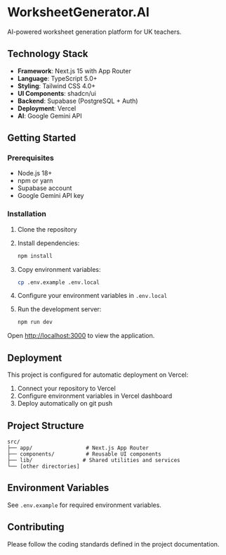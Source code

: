 # WorksheetGenerator.AI

AI-powered worksheet generation platform for UK teachers.

## Technology Stack

- **Framework**: Next.js 15 with App Router
- **Language**: TypeScript 5.0+
- **Styling**: Tailwind CSS 4.0+
- **UI Components**: shadcn/ui
- **Backend**: Supabase (PostgreSQL + Auth)
- **Deployment**: Vercel
- **AI**: Google Gemini API

## Getting Started

### Prerequisites

- Node.js 18+ 
- npm or yarn
- Supabase account
- Google Gemini API key

### Installation

1. Clone the repository
2. Install dependencies:
   ```bash
   npm install
   ```

3. Copy environment variables:
   ```bash
   cp .env.example .env.local
   ```

4. Configure your environment variables in `.env.local`

5. Run the development server:
   ```bash
   npm run dev
   ```

Open [http://localhost:3000](http://localhost:3000) to view the application.

## Deployment

This project is configured for automatic deployment on Vercel:

1. Connect your repository to Vercel
2. Configure environment variables in Vercel dashboard
3. Deploy automatically on git push

## Project Structure

```
src/
├── app/                 # Next.js App Router
├── components/          # Reusable UI components
├── lib/                # Shared utilities and services
└── [other directories]
```

## Environment Variables

See `.env.example` for required environment variables.

## Contributing

Please follow the coding standards defined in the project documentation.